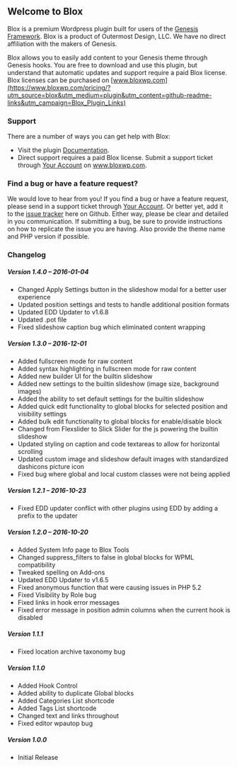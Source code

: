 ## Welcome to Blox

Blox is a premium Wordpress plugin built for users of the [Genesis Framework](http://www.studiopress.com). Blox is a product of Outermost Design, LLC. We have no direct affiliation with the makers of Genesis.

Blox allows you to easily add content to your Genesis theme through Genesis hooks. You are free to download and use this plugin, but understand that automatic updates and support require a paid Blox license. Blox licenses can be purchased on [www.bloxwp.com](https://www.bloxwp.com/pricing/?utm_source=blox&utm_medium=plugin&utm_content=github-readme-links&utm_campaign=Blox_Plugin_Links)

### Support

There are a number of ways you can get help with Blox:

* Visit the plugin [Documentation](https://www.bloxwp.com/documentation/?utm_source=blox&utm_medium=plugin&utm_content=github-readme-links&utm_campaign=Blox_Plugin_Links).
* Direct support requires a paid Blox license. Submit a support ticket through [Your Account](https://www.bloxwp.com/your-account/?utm_source=blox&utm_medium=plugin&utm_content=github-readme-links&utm_campaign=Blox_Plugin_Links) on www.bloxwp.com.

### Find a bug or have a feature request?

We would love to hear from you! If you find a bug or have a feature request, please send in a support ticket through [Your Account](https://www.bloxwp.com/your-account/?utm_source=blox&utm_medium=plugin&utm_content=github-readme-links&utm_campaign=Blox_Addon_Links). Or better yet, add it to the [issue tracker](https://github.com/ndiego/blox/issues) here on Github. Either way, please be clear and detailed in you communication. If submitting a bug, be sure to provide instructions on how to replicate the issue you are having. Also provide the theme name and PHP version if possible.

### Changelog

##### Version 1.4.0 – 2016-01-04
* Changed Apply Settings button in the slideshow modal for a better user experience
* Updated position settings and tests to handle additional position formats
* Updated EDD Updater to v1.6.8
* Updated .pot file
* Fixed slideshow caption bug which eliminated content wrapping

##### Version 1.3.0 – 2016-12-01
* Added fullscreen mode for raw content
* Added syntax highlighting in fullscreen mode for raw content
* Added new builder UI for the builtin slideshow
* Added new settings to the builtin slideshow (image size, background images)
* Added the ability to set default settings for the builtin slideshow
* Added quick edit functionality to global blocks for selected position and visibility settings
* Added bulk edit functionality to global blocks for enable/disable block
* Changed from Flexslider to Slick Slider for the js powering the builtin slideshow
* Updated styling on caption and code textareas to allow for horizontal scrolling
* Updated custom image and slideshow default images with standardized dashicons picture icon
* Fixed bug where global and local custom classes were not being applied

##### Version 1.2.1 – 2016-10-23
* Fixed EDD updater conflict with other plugins using EDD by adding a prefix to the updater

##### Version 1.2.0 – 2016-10-20
* Added System Info page to Blox Tools
* Changed suppress_filters to false in global blocks for WPML compatibility
* Tweaked spelling on Add-ons
* Updated EDD Updater to v1.6.5
* Fixed anonymous function that were causing issues in PHP 5.2
* Fixed Visibility by Role bug
* Fixed links in hook error messages
* Fixed error message in position admin columns when the current hook is disabled

##### Version 1.1.1
* Fixed location archive taxonomy bug

##### Version 1.1.0
* Added Hook Control
* Added ability to duplicate Global blocks
* Added Categories List shortcode
* Added Tags List shortcode
* Changed text and links throughout
* Fixed editor wpautop bug

##### Version 1.0.0
* Initial Release
